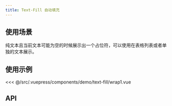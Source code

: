 ```yaml
---
title: Text-Fill 自动填充
---
```


## 使用场景

纯文本且当前文本可能为空的时候展示出一个占位符，可以使用在表格列表或者单独的文本展示。


## 使用示例

<layout-code-box title="最简单的使用方式" description="通过 text 指定文本，如果文本为空则显示成两个横杠（--）">
  <demo-text-fill-wrap1 />
  <highlight-code slot="codeText" lang="vue">
<<< @/src/.vuepress/components/demo/text-fill/wrap1.vue
  </highlight-code>
</layout-code-box>

## API

<layout-table title="Attributes" :columns="columns" :dataSource="records" />

<script>
  export default {
    data() {
      return { 
        columns: ['参数', '说明', '类型', '可选值', '默认值'],
        records: [{
          0: 'text',
          1: '文本内容',
          2: 'String',
          3: '--',
          4: '\'\''
        }, {
          0: 'hr',
          1: '占位符',
          2: 'String',
          3: '--',
          4: '--'
        }]
      }
    },
  }
</script>

<style>
</style>
